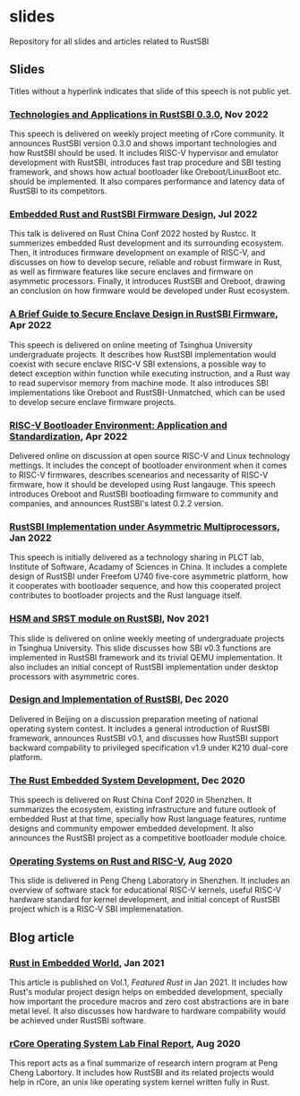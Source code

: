 # slides

Repository for all slides and articles related to RustSBI

## Slides

Titles without a hyperlink indicates that slide of this speech is not public yet.

### [Technologies and Applications in RustSBI 0.3.0](2022/RustSBI%200.3.0%20发布会.pdf), Nov 2022

This speech is delivered on weekly project meeting of rCore community. It announces RustSBI
version 0.3.0 and shows important technologies and how RustSBI should be used. It includes
RISC-V hypervisor and emulator development with RustSBI, introduces fast trap procedure and
SBI testing framework, and shows how actual bootloader like Oreboot/LinuxBoot etc. should be
implemented. It also compares performance and latency data of RustSBI to its competitors.

### [Embedded Rust and RustSBI Firmware Design](2022/嵌入式Rust与RustSBI固件设计.pdf), Jul 2022

This talk is delivered on Rust China Conf 2022 hosted by Rustcc. It summerizes embedded Rust
development and its surrounding ecosystem. Then, it introduces firmware development on example
of RISC-V, and discusses on how to develop secure, reliable and robust firmware in Rust, as well as
firmware features like secure enclaves and firmware on asymmetic processors. Finally, it introduces
RustSBI and Oreboot, drawing an conclusion on how firmware would be developed under Rust ecosystem.

### [A Brief Guide to Secure Enclave Design in RustSBI Firmware](2022/安全孤岛RustSBI固件设计简明指南.pdf), Apr 2022

This speech is delivered on online meeting of Tsinghua University undergraduate projects.
It describes how RustSBI implementation would coexist with secure enclave RISC-V SBI extensions,
a possible way to detect exception within function while executing instruction, and a Rust way to
read supervisor memory from machine mode. It also introduces SBI implementations like Oreboot
and RustSBI-Unmatched, which can be used to develop secure enclave firmware projects.

### [RISC-V Bootloader Environment: Application and Standardization](2022/RISC-V引导程序环境：应用与规范.pdf), Apr 2022

Delivered online on discussion at open source RISC-V and Linux technology mettings. It includes
the concept of bootloader environment when it comes to RISC-V firmwares, describes scenearios
and necessarity of RISC-V firmware, how it should be developed using Rust langauge.
This speech introduces Oreboot and RustSBI bootloading firmware to community and companies,
and announces RustSBI's latest 0.2.2 version.

### [RustSBI Implementation under Asymmetric Multiprocessors](2022/非对称多核处理器的RustSBI实现.pdf), Jan 2022

This speech is initially delivered as a technology sharing in PLCT lab, Institute of Software,
Acadamy of Sciences in China. It includes a complete design of RustSBI under Freefom
U740 five-core asymmetric platform, how it cooperates with bootloader sequence,
and how this cooperated project contributes to bootloader projects and the Rust language itself.

### [HSM and SRST module on RustSBI](2021/RustSBI的多核管理和复位模块.pdf), Nov 2021

This slide is delivered on online weekly meeting of undergraduate projects in Tsinghua University.
This slide discusses how SBI v0.3 functions are implemented in RustSBI framework
and its trivial QEMU implementation. It also includes an initial concept of RustSBI
implementation under desktop processors with asymmetric cores.

### [Design and Implementation of RustSBI](2020/RustSBI的设计与实现.pdf), Dec 2020

Delivered in Beijing on a discussion preparation meeting of national operating system contest.
It includes a general introduction of RustSBI framework, announces RustSBI v0.1, and discusses
how RustSBI support backward compability to privileged specification v1.9 under K210 dual-core
platform.

### [The Rust Embedded System Development](2020/Rust语言与嵌入式开发.pdf), Dec 2020

This speech is delivered on Rust China Conf 2020 in Shenzhen. It summarizes the ecosystem,
existing infrastructure and future outlook of embedded Rust at that time, specially
how Rust language features, runtime designs and community empower embedded development.
It also announces the RustSBI project as a competitive bootloader module choice.

### [Operating Systems on Rust and RISC-V](2020/Rust语言与RISC-V操作系统.pdf), Aug 2020

This slide is delivered in Peng Cheng Laboratory in Shenzhen. It includes an overview of
software stack for educational RISC-V kernels, useful RISC-V hardware standard
for kernel development, and initial concept of RustSBI project which is a RISC-V SBI implemenatation.

## Blog article

###  [Rust in Embedded World](https://www.yuque.com/chaosbot/rust_magazine_2021/biydon), Jan 2021

This article is published on Vol.1, _Featured Rust_ in Jan 2021. It includes how Rust's
modular project design helps on embedded development, specially how important the procedure
macros and zero cost abstractions are in bare metal level. It also discusses how hardware to hardware
compability would be achieved under RustSBI software.

### [rCore Operating System Lab Final Report](https://github.com/luojia65/rcore-os-blog/blob/master/source/_posts/os-report-final-luojia65.md), Aug 2020

This report acts as a final summarize of research intern program at Peng Cheng Labortory.
It includes how RustSBI and its related projects would help in rCore, an unix like operating system
kernel written fully in Rust.
